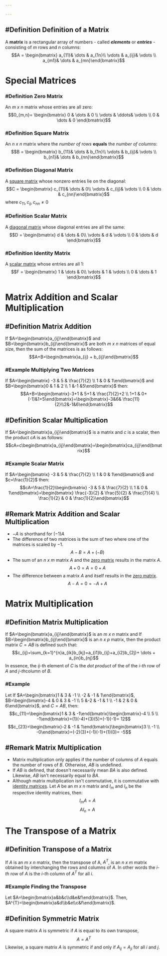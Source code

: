 ```yaml
---

---
```


<script type="text/javascript" src="https://cdnjs.cloudflare.com/ajax/libs/mathjax/2.7.5/MathJax.js?config=TeX-MML-AM_CHTML"></script>

## \#Definition Definition of a Matrix

A **matrix** is a rectangular array of numbers - called ***elements*** or ***entries*** - consisting of $m$ rows and $n$ columns:
$$A = \begin{bmatrix} a_{11}& \dots & a_{1n}\\ \vdots & a_{ij}& \vdots \\ a_{m1}& \dots & a_{mn}\end{bmatrix}$$

# Special Matrices

### \#Definition Zero Matrix

An *m x n* matrix whose entries are all zero:$$0_{m,n}= \begin{bmatrix} 0 & \dots & 0 \\ \vdots & \ddots& \vdots \\ 0 & \dots & 0 \end{bmatrix}$$

### \#Definition Square Matrix

An *n x n* matrix where the *number of rows* **equals** the *number of columns*:$$B = \begin{bmatrix} b_{11}& \dots & b_{1n}\\ \vdots & b_{ij}& \vdots \\ b_{n1}& \dots & b_{nn}\end{bmatrix}$$

### \#Definition Diagonal Matrix

A [square matrix](3.1%20Matrix%20Operations.md#definition-of-square-matrix) whose nonzero entries lie on the diagonal:$$C = \begin{bmatrix} c_{11}& \dots & 0\\ \vdots & c_{ij}& \vdots \\ 0 & \dots & c_{nn}\end{bmatrix}$$
where $c_{11}, c_{ij}, c_{nn} \neq 0$

### \#Definition Scalar Matrix

A [diagonal matrix](3.1%20Matrix%20Operations.md#definition-of-diagonal-matrix) whose diagonal entries are all the same:$$D = \begin{bmatrix} d & \dots & 0\\ \vdots & d & \vdots \\ 0 & \dots & d \end{bmatrix}$$

### \#Definition Identity Matrix

A [scalar matrix](3.1%20Matrix%20Operations.md#definition-of-scalar-matrix) whose entries are all 1:$$F = \begin{bmatrix} 1 & \dots & 0\\ \vdots &  1 & \vdots \\ 0 & \dots & 1 \end{bmatrix}$$

# Matrix Addition and Scalar Multiplication

## \#Definition Matrix Addition

If $A=\begin{bmatrix}a_{ij}\end{bmatrix}$ and $B=\begin{bmatrix}b_{ij}\end{bmatrix}$ are both *m x n* matrices of equal size, then the sum of the matrices is as follows:$$A+B=\begin{bmatrix}a_{ij} + b_{ij}\end{bmatrix}$$

### \#Example Multiplying Two Matrices

If $A=\begin{bmatrix} -3 & 5 & \frac{7}{2} \\ 1 & 0 & 1\end{bmatrix}$ and $B=\begin{bmatrix}0 & 1 & 2 \\ 1 &-1 &5\end{bmatrix}$ then:
$$A+B=\begin{bmatrix}-3+1 & 5+1 & \frac{7}{2}+2 \\ 1+1 & 0+(-1)&1+5\end{bmatrix}=\begin{bmatrix}-3&6& \frac{11}{2}\\2&-1&6\end{bmatrix}$$

## \#Definition Scalar Multiplication

If $A=\begin{bmatrix}a_{ij}\end{bmatrix}$ is a matrix and $c$ is a scalar, then the product $cA$ is as follows:$$cA=c\begin{bmatrix}a_{ij}\end{bmatrix}=\begin{bmatrix}ca_{ij}\end{bmatrix}$$

### \#Example Scalar Matrix

If $A=\begin{bmatrix} -3 & 5 & \frac{7}{2} \\ 1 & 0 & 1\end{bmatrix}$ and $c=\frac{1}{2}$ then:$$cA=\frac{1}{2}\begin{bmatrix} -3 & 5 & \frac{7}{2} \\ 1 & 0 & 1\end{bmatrix}=\begin{bmatrix} \frac{-3}{2} & \frac{5}{2} & \frac{7}{4} \\ \frac{1}{2} & 0 & \frac{1}{2}\end{bmatrix}$$

## \#Remark Matrix Addition and Scalar Multiplication

* $-A$ is shorthand for $(-1)A$
* The difference of two matrices is the sum of two where one of the matrices is scaled by $-1$.$$A-B=A+(-B)$$
* The sum of an *n x m* matrix $A$ and the [zero matrix](3.1%20Matrix%20Operations.md#special-matrices-special-matrices-special-matrices-special-matrices-definition-zero-matrix) results in the matrix $A$.$$A+0=A=0+A$$
* The difference between a matrix $A$ and itself results in the [zero matrix](3.1%20Matrix%20Operations.md#special-matrices-special-matrices-special-matrices-special-matrices-definition-zero-matrix).$$A-A=0=-A+A$$

# Matrix Multiplication

## \#Definition Matrix Multiplication

If $A=\begin{bmatrix}a_{ij}\end{bmatrix}$ is an *m x n* matrix and If $B=\begin{bmatrix}b_{ij}\end{bmatrix}$ is an *n x p* matrix, then the product matrix $C=AB$ is defined such that:
$$c_{ij}=\sum_{k=1}^{n}a_{ik}b_{kj}=a_{i1}b_{ij}+a_{i2}b_{2j}+ \dots + a_{in}b_{nj}$$
In essence, the $ij$-th element of $C$ is the *dot product* of the of the $i$*-th* row of $A$ and $j$*-th*column of $B$.

### \#Example

Let If $A=\begin{bmatrix}1 & 3 & -1 \\ -2 & -1 & 1\end{bmatrix}$, $B=\begin{bmatrix}-4 & 0 & 3 & -1 \\ 5 &-2 & -1 & 1 \\ -1 & 2 & 0 & 6\end{bmatrix}$, and $C=AB$, then:$$c_{11}=\begin{bmatrix}1 & 3 & -1\end{bmatrix}\begin{bmatrix}-4 \\ 5 \\ -1\end{bmatrix}=(1)(-4)+(3)(5)+(-1)(-1)= 12$$$$c_{23}=\begin{bmatrix}-2 & -1 & 1\end{bmatrix}\begin{bmatrix}3 \\ -1 \\ -0\end{bmatrix}=(-2)(3)+(-1)(-1)+(1)(0)= -5$$

## \#Remark Matrix Multiplication

* Matrix multiplication only applies if the number of columns of $A$ equals the number of rows of $B$. Otherwise, $AB$ is undefined.
* If $AB$ is defined, that doesn't necessarily mean $BA$ is also defined. Likewise, $AB$ isn't necessarily equal to $BA$.
* Although matrix multiplication isn't commutative, it is commutative with [identity matrices](3.1%20Matrix%20Operations.md#special-matrices-special-matrices-special-matrices-special-matrices-definition-identity-matrix). Let $A$ be an *m x n* matrix and $I_{m}$ and $I_{n}$ be the respective identity matrices, then:$$I_{m}A=A$$$$AI_{n}=A$$

# The Transpose of a Matrix

## \#Definition Transpose of a Matrix

If $A$ is an *m x n* matrix, then the transpose of A, $A^{T}$, is an *n x m* matrix obtained by interchanging the rows and columns of $A$. In other words the $i$*-th* row of $A$ is the  $i$*-th* column of $A^{T}$ for all $i$.

### \#Example Finding the Transpose

Let $A=\begin{bmatrix}a&b&c\\d&e&f\end{bmatrix}$. Then, $A^{T}=\begin{bmatrix}a&d\\b&e\\c&f\end{bmatrix}$.

## \#Definition Symmetric Matrix

A square matrix $A$ is symmetric if $A$ is equal to its own transpose,$$A=A^{T}$$
Likewise, a square matrix $A$ is symmetric if and only if $A_{ij}=A_{ji}$ for all $i$ and $j$.

